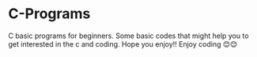 # C-Programs
C basic programs for beginners.
Some basic codes that might help you to get interested in the c and coding. Hope you enjoy!! Enjoy coding 😊😊
